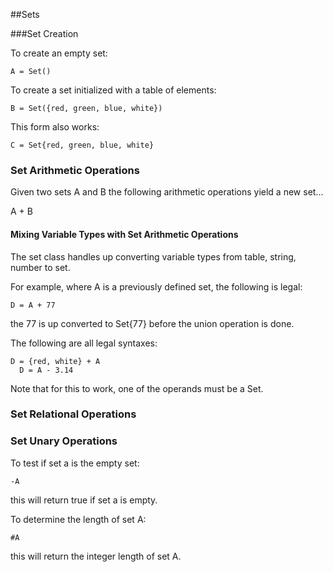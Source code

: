 ##Sets

###Set Creation

To create an empty set:

	A = Set()

To create a set initialized with a table of elements:

	B = Set({red, green, blue, white})

This form also works:

	C = Set{red, green, blue, white}

### Set Arithmetic Operations
Given two sets A and B the following arithmetic operations yield a new set...

A + B

#### Mixing Variable Types with Set Arithmetic Operations
The set class handles up converting variable types from table, string, number to set. 

For example, where A is a previously defined set, the following is legal:

	D = A + 77

the 77 is up converted to Set{77} before the union operation is done.

The following are all legal syntaxes:

	D = {red, white} + A
      D = A - 3.14

Note that for this to work, one of the operands must be a Set.

### Set Relational Operations

### Set Unary Operations

To test if set a is the empty set:

	-A

this will return true if set a is empty.

To determine the length of set A:

	#A

this will return the integer length of set A.